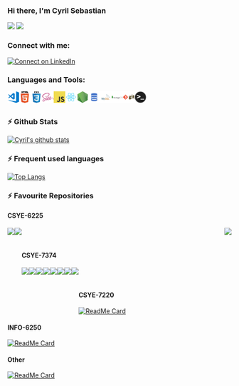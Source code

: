 ### Hi there, I'm Cyril Sebastian
[![](https://img.shields.io/website?label=cyril-sebastian.com&style=flat&url=http://www.cyril-sebastian.com)][website]
![](https://komarev.com/ghpvc/?username=cyrilsebastian1811)

### Connect with me:
[![Connect on LinkedIn](https://img.shields.io/badge/--linkedin?label=LinkedIn&logo=LinkedIn&style=social)][linkedin]

### Languages and Tools:

<img align="left" alt="Visual Studio Code" width="26px" src="https://raw.githubusercontent.com/github/explore/80688e429a7d4ef2fca1e82350fe8e3517d3494d/topics/visual-studio-code/visual-studio-code.png" />

<img align="left" alt="HTML5" width="26px" src="https://raw.githubusercontent.com/github/explore/80688e429a7d4ef2fca1e82350fe8e3517d3494d/topics/html/html.png" />

<img align="left" alt="CSS3" width="26px" src="https://raw.githubusercontent.com/github/explore/80688e429a7d4ef2fca1e82350fe8e3517d3494d/topics/css/css.png" />

<img align="left" alt="Sass" width="26px" src="https://raw.githubusercontent.com/github/explore/80688e429a7d4ef2fca1e82350fe8e3517d3494d/topics/sass/sass.png" />

<img align="left" alt="JavaScript" width="26px" src="https://raw.githubusercontent.com/github/explore/80688e429a7d4ef2fca1e82350fe8e3517d3494d/topics/javascript/javascript.png" />

<img align="left" alt="React" width="26px" src="https://raw.githubusercontent.com/github/explore/80688e429a7d4ef2fca1e82350fe8e3517d3494d/topics/react/react.png" />

<img align="left" alt="Node.js" width="26px" src="https://raw.githubusercontent.com/github/explore/80688e429a7d4ef2fca1e82350fe8e3517d3494d/topics/nodejs/nodejs.png" />

<img align="left" alt="SQL" width="26px" src="https://raw.githubusercontent.com/github/explore/80688e429a7d4ef2fca1e82350fe8e3517d3494d/topics/sql/sql.png" />

<img align="left" alt="MySQL" width="26px" src="https://raw.githubusercontent.com/github/explore/80688e429a7d4ef2fca1e82350fe8e3517d3494d/topics/mysql/mysql.png" />

<img align="left" alt="MongoDB" width="26px" src="https://raw.githubusercontent.com/github/explore/80688e429a7d4ef2fca1e82350fe8e3517d3494d/topics/mongodb/mongodb.png" />

<img align="left" alt="Git" width="26px" src="https://raw.githubusercontent.com/github/explore/80688e429a7d4ef2fca1e82350fe8e3517d3494d/topics/git/git.png" />

<img align="left" alt="Terminal" width="26px" src="https://raw.githubusercontent.com/github/explore/80688e429a7d4ef2fca1e82350fe8e3517d3494d/topics/terminal/terminal.png" />

<br/><br/>

### :zap: Github Stats
[![Cyril's github stats](https://github-readme-stats.vercel.app/api?username=cyrilsebastian1811&count_private=true&show_icons=true&theme=nord&card_width=450)][stats]

### :zap: Frequent used languages
[![Top Langs](https://github-readme-stats.vercel.app/api/top-langs/?username=cyrilsebastian1811&layout=compact&langs_count=8&theme=nord&card_width=450)][stats]

### :zap: Favourite Repositories
#### CSYE-6225
<p width="100%" align="center">
  <a align="left" href="https://github.com/cyrilsebastian1811/CSYE6225-AMI" title="CSYE6225-AMI">
    <img align="left" height="115px" src="https://github-readme-stats.vercel.app/api/pin/?theme=nord&username=cyrilsebastian1811&repo=CSYE6225-AMI">
  </a>
  <a align="right" href="https://github.com/cyrilsebastian1811/Serverless-Email-Notifier" title="Serverless-Email-Notifier">
    <img align="right" height="115px" src="https://github-readme-stats.vercel.app/api/pin/?theme=nord&username=cyrilsebastian1811&repo=Serverless-Email-Notifier">
  </a>
  <a align="left" href="https://github.com/cyrilsebastian1811/Library-Management-System" title="Library-Management-System">
    <img align="left" height="115px" src="https://github-readme-stats.vercel.app/api/pin/?theme=nord&username=cyrilsebastian1811&repo=Library-Management-System">
  </a>
</p>

<br><br>

#### CSYE-7374
<p width="100%" align="center">
  <a align="left" href="https://github.com/cyrilsebastian1811/Jenkins-Setup" title="Jenkins-Setup">
    <img align="left" height="115px" src="https://github-readme-stats.vercel.app/api/pin/?theme=nord&username=cyrilsebastian1811&repo=Jenkins-Setup">
  </a>
  <a align="right" href="https://github.com/cyrilsebastian1811/K8s-Cluster-Setup" title="K8s-Cluster-Setup">
    <img align="left" height="115px" src="https://github-readme-stats.vercel.app/api/pin/?theme=nord&username=cyrilsebastian1811&repo=K8s-Cluster-Setup">
  </a>
  <a align="left" href="https://github.com/cyrilsebastian1811/K8s-Cluster-Configuration" title="K8s-Cluster-Configuration">
    <img align="left" height="115px" src="https://github-readme-stats.vercel.app/api/pin/?theme=nord&username=cyrilsebastian1811&repo=K8s-Cluster-Configuration">
  </a>
  <a align="right" href="https://github.com/cyrilsebastian1811/Logs_Metrics-HelmChart" title="Logs_Metrics-HelmChart">
    <img align="left" height="115px" src="https://github-readme-stats.vercel.app/api/pin/?theme=nord&username=cyrilsebastian1811&repo=Logs_Metrics-HelmChart">
  </a>
  <a align="left" href="https://github.com/cyrilsebastian1811/Recipe-Management-System-frontend" title="Recipe-Management-System-frontend">
    <img align="left" height="115px" src="https://github-readme-stats.vercel.app/api/pin/?theme=nord&username=cyrilsebastian1811&repo=Recipe-Management-System-frontend">
  </a>
  <a align="right" href="https://github.com/cyrilsebastian1811/Recipe-Management-System-backend" title="Recipe-Management-System-backend">
    <img align="left" height="115px" src="https://github-readme-stats.vercel.app/api/pin/?theme=nord&username=cyrilsebastian1811&repo=Recipe-Management-System-backend">
  </a>
  <a align="left" href="https://github.com/cyrilsebastian1811/Recipe-Management-System-Helm-Charts" title="Recipe-Management-System-Helm-Charts">
    <img align="left" height="115px" src="https://github-readme-stats.vercel.app/api/pin/?theme=nord&username=cyrilsebastian1811&repo=Recipe-Management-System-Helm-Charts">
  </a>
  <a align="right" href="https://github.com/cyrilsebastian1811/Users-S3-Bucket-Operator" title="Users-S3-Bucket-Operator">
    <img align="left" height="115px" src="https://github-readme-stats.vercel.app/api/pin/?theme=nord&username=cyrilsebastian1811&repo=Users-S3-Bucket-Operator">
  </a>
</p>

<br><br>

#### CSYE-7220
[![ReadMe Card](https://github-readme-stats.vercel.app/api/pin/?theme=nord&username=cyrilsebastian1811&repo=Devops7220)][Devops7220]

#### INFO-6250
[![ReadMe Card](https://github-readme-stats.vercel.app/api/pin/?theme=nord&username=cyrilsebastian1811&repo=UDating)][UDating]

#### Other
[![ReadMe Card](https://github-readme-stats.vercel.app/api/pin/?theme=nord&username=cyrilsebastian1811&repo=Tvitter)][Tvitter]



[website]: http://www.cyril-sebastian.com
[linkedin]: https://www.linkedin.com/in/cyril1811/
[stats]: https://github.com/cyrilsebastian1811/github-readme-stats

[CSYE6225-AMI]: https://github.com/cyrilsebastian1811/CSYE6225-AMI
[Serverless-Email-Notifier]: https://github.com/cyrilsebastian1811/Serverless-Email-Notifier
[Library-Management-System]: https://github.com/cyrilsebastian1811/Library-Management-System

[Jenkins-Setup]: https://github.com/cyrilsebastian1811/Jenkins-Setup
[K8s-Cluster-Setup]: https://github.com/cyrilsebastian1811/K8s-Cluster-Setup
[K8s-Cluster-Configuration]: https://github.com/cyrilsebastian1811/K8s-Cluster-Configuration
[Logs_Metrics-HelmChart]: https://github.com/cyrilsebastian1811/Logs_Metrics-HelmChart
[Recipe-Management-System-frontend]: https://github.com/cyrilsebastian1811/Recipe-Management-System-frontend
[Recipe-Management-System-backend]: https://github.com/cyrilsebastian1811/Recipe-Management-System-backend
[Recipe-Management-System-Helm-Charts]: https://github.com/cyrilsebastian1811/Recipe-Management-System-Helm-Charts
[Users-S3-Bucket-Operator]: https://github.com/cyrilsebastian1811/Users-S3-Bucket-Operator

[Devops7220]: https://github.com/cyrilsebastian1811/Devops7220

[UDating]: https://github.com/cyrilsebastian1811/UDating

[Tvitter]: https://github.com/cyrilsebastian1811/Tvitter

